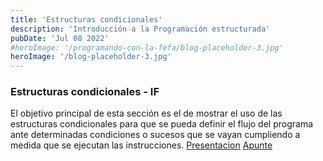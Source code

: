 ```yaml
---
title: 'Estructuras condicionales'
description: 'Introducción a la Programación estructurada'
pubDate: 'Jul 08 2022'
#heroImage: '/programando-con-la-fefa/blog-placeholder-3.jpg'
heroImage: '/blog-placeholder-3.jpg'
---
```


### Estructuras condicionales - IF
El objetivo principal de esta sección es el de mostrar el uso de las estructuras condicionales para que se pueda definir el flujo del programa ante determinadas condiciones o sucesos que se vayan cumpliendo a medida que se ejecutan las instrucciones. 
<a href="https://docs.google.com/presentation/d/1zV8UJOZD9_im26ojOXgirglkjbnNm7WTQrsHeiumIRc/" target="_blank">Presentacion</a>
<a href="https://docs.google.com/document/d/1bA8mvIVOObnsjZ5ylbnpBb6s5xxNl9U4SrGqoV7Uaj8/" target="_blank">Apunte</a>